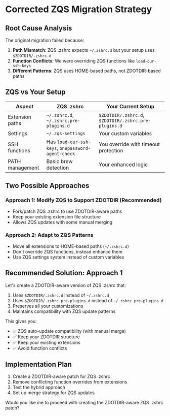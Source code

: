 # Corrected ZQS Migration Strategy

## Root Cause Analysis

The original migration failed because:

1. **Path Mismatch**: ZQS .zshrc expects `~/.zshrc.d` but your setup uses `$ZDOTDIR/.zshrc.d`
2. **Function Conflicts**: We were overriding ZQS functions like `load-our-ssh-keys`  
3. **Different Patterns**: ZQS uses HOME-based paths, not ZDOTDIR-based paths

## ZQS vs Your Setup

| Aspect | ZQS .zshrc | Your Current Setup |
|---------|-------------|-------------------|
| Extension paths | `~/.zshrc.d`, `~/.zshrc.pre-plugins.d` | `$ZDOTDIR/.zshrc.d`, `$ZDOTDIR/.zshrc.pre-plugins.d` |
| Settings | `~/.zqs-settings` | Your custom variables |
| SSH functions | Has `load-our-ssh-keys`, `onepassword-agent-check` | You override with timeout protection |
| PATH management | Basic brew detection | Your enhanced logic |

## Two Possible Approaches

### Approach 1: Modify ZQS to Support ZDOTDIR (Recommended)
- Fork/patch ZQS .zshrc to use ZDOTDIR-aware paths
- Keep your existing extension file structure
- Allows ZQS updates with some manual merging

### Approach 2: Adapt to ZQS Patterns  
- Move all extensions to HOME-based paths (`~/.zshrc.d`)
- Don't override ZQS functions, instead enhance them
- Use ZQS settings system instead of custom variables

## Recommended Solution: Approach 1

Let's create a ZDOTDIR-aware version of ZQS .zshrc that:
1. Uses `$ZDOTDIR/.zshrc.d` instead of `~/.zshrc.d`
2. Uses `$ZDOTDIR/.zshrc.pre-plugins.d` instead of `~/.zshrc.pre-plugins.d`
3. Preserves all your customizations
4. Maintains compatibility with ZQS update patterns

This gives you:
- ✅ ZQS auto-update compatibility (with manual merge)
- ✅ Keep your ZDOTDIR structure  
- ✅ Keep your existing extensions
- ✅ Avoid function conflicts

## Implementation Plan

1. Create a ZDOTDIR-aware patch for ZQS .zshrc
2. Remove conflicting function overrides from extensions
3. Test the hybrid approach
4. Set up merge strategy for ZQS updates

Would you like me to proceed with creating the ZDOTDIR-aware ZQS .zshrc patch?